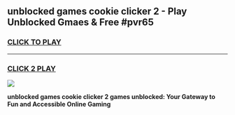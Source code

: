 
## unblocked games cookie clicker 2 - Play Unblocked Gmaes & Free #pvr65
<h3>
<a href="https://news.freeplayer.one?title=unblocked_games_cookie_clicker_2&ref=03M">CLICK TO PLAY</a></h3>
<hr>

<h3>
<a href="https://news.freeplayer.one?title=unblocked_games_cookie_clicker_2&ref=03M">CLICK 2 PLAY</a>
  
</h3>

<a href="https://news.freeplayer.one?title=unblocked_games_cookie_clicker_2&ref=03M"><img src="https://clearcache.store/games.png"></a>


**unblocked games cookie clicker 2 games unblocked: Your Gateway to Fun and Accessible Online Gaming**
